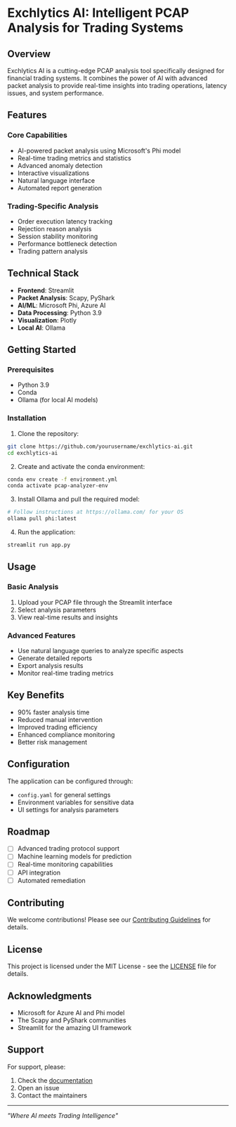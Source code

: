 # Exchlytics AI: Intelligent PCAP Analysis for Trading Systems

## Overview

Exchlytics AI is a cutting-edge PCAP analysis tool specifically designed for financial trading systems. It combines the power of AI with advanced packet analysis to provide real-time insights into trading operations, latency issues, and system performance.

## Features

### Core Capabilities

- AI-powered packet analysis using Microsoft's Phi model
- Real-time trading metrics and statistics
- Advanced anomaly detection
- Interactive visualizations
- Natural language interface
- Automated report generation

### Trading-Specific Analysis

- Order execution latency tracking
- Rejection reason analysis
- Session stability monitoring
- Performance bottleneck detection
- Trading pattern analysis

## Technical Stack

- **Frontend**: Streamlit
- **Packet Analysis**: Scapy, PyShark
- **AI/ML**: Microsoft Phi, Azure AI
- **Data Processing**: Python 3.9
- **Visualization**: Plotly
- **Local AI**: Ollama

## Getting Started

### Prerequisites

- Python 3.9
- Conda
- Ollama (for local AI models)

### Installation

1. Clone the repository:

```bash
git clone https://github.com/yourusername/exchlytics-ai.git
cd exchlytics-ai
```

2. Create and activate the conda environment:

```bash
conda env create -f environment.yml
conda activate pcap-analyzer-env
```

3. Install Ollama and pull the required model:

```bash
# Follow instructions at https://ollama.com/ for your OS
ollama pull phi:latest
```

4. Run the application:

```bash
streamlit run app.py
```

## Usage

### Basic Analysis

1. Upload your PCAP file through the Streamlit interface
2. Select analysis parameters
3. View real-time results and insights

### Advanced Features

- Use natural language queries to analyze specific aspects
- Generate detailed reports
- Export analysis results
- Monitor real-time trading metrics

## Key Benefits

- 90% faster analysis time
- Reduced manual intervention
- Improved trading efficiency
- Enhanced compliance monitoring
- Better risk management

## Configuration

The application can be configured through:

- `config.yaml` for general settings
- Environment variables for sensitive data
- UI settings for analysis parameters

## Roadmap

- [ ] Advanced trading protocol support
- [ ] Machine learning models for prediction
- [ ] Real-time monitoring capabilities
- [ ] API integration
- [ ] Automated remediation

## Contributing

We welcome contributions! Please see our [Contributing Guidelines](CONTRIBUTING.md) for details.

## License

This project is licensed under the MIT License - see the [LICENSE](LICENSE) file for details.

## Acknowledgments

- Microsoft for Azure AI and Phi model
- The Scapy and PyShark communities
- Streamlit for the amazing UI framework

## Support

For support, please:

1. Check the [documentation](docs/)
2. Open an issue
3. Contact the maintainers

---

_"Where AI meets Trading Intelligence"_
